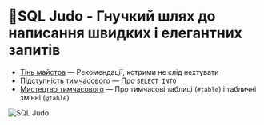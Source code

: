 # 🥋SQL Judo - Гнучкий шлях до написання швидких і елегантних запитів

- [Тінь майстра](../0.%20SQL%20Judo.%20Тінь%20майстра.md) — Рекомендації, котрими не слід нехтувати
- [Підступність тимчасового](../1.%20SQL%20Judo.%20підступність%20тимчасового.md) — Про `SELECT INTO`
- [Мистецтво тимчасового](../2.%20SQL%20Judo.%20мистецтво%20тимчасового.md) — Про тимчасові таблиці (`#table`) і табличні змінні (`@table`)

![SQL Judo](../sql%20judo.png)
